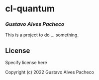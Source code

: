 # cl-quantum
### _Gustavo Alves Pacheco_

This is a project to do ... something.

## License

Specify license here


Copyright (c) 2022 Gustavo Alves Pacheco


